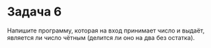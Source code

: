 # Задача 6 
Напишите программу, которая на вход принимает число и выдаёт, является ли число чётным (делится ли оно на два без остатка).